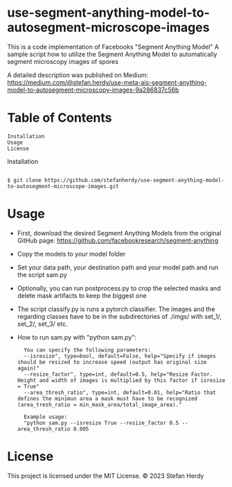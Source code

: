 # use-segment-anything-model-to-autosegment-microscope-images


This is a code implementation of Facebooks "Segment Anything Model"
A sample script how to utilize the Segment Anything Model to automatically segment microscopy images of spores

A detailed description was published on Medium: 
https://medium.com/@stefan.herdy/use-meta-ais-segment-anything-model-to-autosegment-microscopy-images-9a286837c56b

# Table of Contents

    Installation
    Usage
    License

Installation

```shell

$ git clone https://github.com/stefanherdy/use-segment-anything-model-to-autosegment-microscope-images.git
```
# Usage

-  First, download the desired Segment Anything Models from the original GitHub page:
   https://github.com/facebookresearch/segment-anything
-  Copy the models to your model folder
-  Set your data path, your destination path and your model path and run the script sam.py
- Optionally, you can run postprocess.py to crop the selected masks and delete mask artifacts to keep the biggest one
- The script classify.py is runs a pytorch classifier. The images and the regarding classes have to be in the subdirectories of ./imgs/ with set_1/, set_2/, set_3/ etc.

- How to run sam.py with "python sam.py":

        You can specify the following parameters:
        --isresize", type=bool, default=False, help="Specify if images should be resized to increase speed (output has original size again)"
        --resize_factor", type=int, default=0.5, help="Resize Factor. Height and width of images is multiplied by this factor if isresize = True"
        --area_thresh_ratio", type=int, default=0.01, help="Ratio that defines the minimun area a mask must have to be recognized (area_tresh_ratio = min_mask_area/total_image_area)."

        Example usage:
        "python sam.py --isresize True --resize_factor 0.5 --area_thresh_ratio 0.005

# License

This project is licensed under the MIT License.
:copyright: 2023 Stefan Herdy
